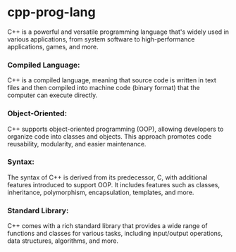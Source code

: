 # cpp-prog-lang
C++ is a powerful and versatile programming language that's widely used in various applications, from system software to high-performance applications, games, and more.

### Compiled Language:
C++ is a compiled language, meaning that source code is written in text files and then compiled into machine code (binary format) that the computer can execute directly.
### Object-Oriented: 
C++ supports object-oriented programming (OOP), allowing developers to organize code into classes and objects. This approach promotes code reusability, modularity, and easier maintenance.
### Syntax: 
The syntax of C++ is derived from its predecessor, C, with additional features introduced to support OOP. It includes features such as classes, inheritance, polymorphism, encapsulation, templates, and more.
### Standard Library: 
C++ comes with a rich standard library that provides a wide range of functions and classes for various tasks, including input/output operations, data structures, algorithms, and more.
